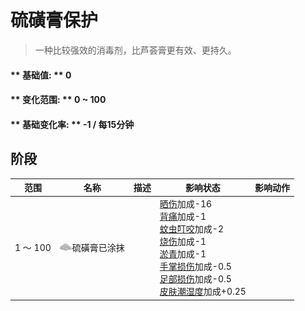 # 硫磺膏保护  
> 一种比较强效的消毒剂，比芦荟膏更有效、更持久。  
  
#### ** 基础值: ** 0   
#### ** 变化范围: ** 0 ~ 100  
#### ** 基础变化率: ** -1 / 每15分钟  
## 阶段  
范围  |  名称  |  描述  |  影响状态  |  影响动作  
----  |  ----  |  ----  |  ----  |  ----  
1 ～ 100  |  <img decoding="async" src="Sprite/AloeGel.png" href="a.md" style="max-width:20px;max-height:20px;">硫磺膏已涂抹  |    |  [晒伤](Sunburn.md)加成-16<br>[背痛](BackPain.md)加成-1<br>[蚊虫叮咬](BugBites.md)加成-2<br>[烧伤](Burns.md)加成-1<br>[淤青](Bruising.md)加成-1<br>[手掌损伤](HandDamage.md)加成-0.5<br>[足部损伤](FootDamage.md)加成-0.5<br>[皮肤潮湿度](SkinHumidity.md)加成+0.25  |    


<script>document.title="硫磺膏保护 - 卡牌生存百科 Card Survival Wiki";</script>